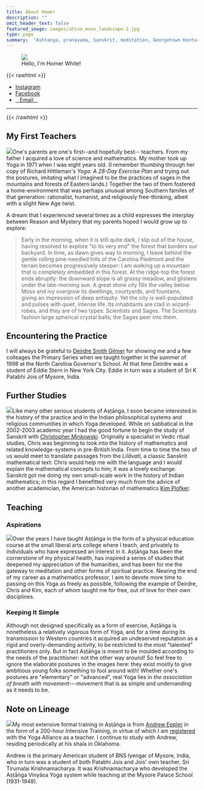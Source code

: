 ```yaml
---
title: About Homer
description: ""
omit_header_text: false
featured_image: images/shiva_moon_landscape-2.jpg
type: page
summary:  "Ashtanga, pranayama, Sanskrit, meditation, Georgetown Kentucky.  Homer White"
---
```


<figure class="center mw5 pb3">
    <img src="/images/Homer_MPC.jpeg" class="br-100 mw5">
    <figcaption class="tc mw5 center">
    Hello, I'm Homer White!
    </figcaption>
</figure>

{{< rawhtml >}}
<div class="mw7 center">
<ul class="ul-socials mw7 center">
    <li><a class="f5 grow no-underline br-pill ba bw2 ph3 pv2 mb2 dib near-black" href="https://www.instagram.com/tridentmoonyoga" target="_blank">Instagram</a></li>
    <li><a class="f5 grow no-underline br-pill ba bw2 ph3 pv2 mb2 dib near-black" href="https://www.facebook.com/profile.php?id=61556987980351" target="_blank">Facebook</a></li>
    <li><a class="f5 grow no-underline br-pill ba bw2 ph3 pv2 mb2 dib near-black" href="mailto:tridentmoonyoga@gmail.com" target="_blank">&nbsp;&nbsp;&nbsp;Email&nbsp;&nbsp;&nbsp;</a></li>
</ul>
</div>
<hr>
{{< /rawhtml >}}

## My First Teachers

<img class="image-left-250" src="/images/hittleman.jpeg">One's parents are one's first--and hopefully best-- teachers.  From my father I acquired a love of science and mathematics.  My mother took up Yoga in 1971 when I was eight years old.  (I remember thumbing through her copy of Richard Hittleman's *Yoga:  A 28-Day Exercise Plan* and trying out the postures, imitating what I imagined to be the practices of sages in the mountains and forests of Eastern lands.)  Together the two of them fostered a home-environment that was perhaps unusual among Southern familes of that generation:  rationalist, humanist, and religiously free-thinking, albeit with a slight New Age twist.

A dream that I experienced several times as a child expresses the interplay between Reason and Mystery that my parents hoped I would grow up to explore:

>Early in the morning, when it is still quite dark, I slip out of the house, having resolved to explore "to its very end" the forest that borders our backyard.  In time, as dawn gives way to morning, I leave behind the gentle rolling pine-needled hills of the Carolina Piedmont and the terrain becomes progressively steeper:  I am walking up a mountain that is completely embedded in this forest.  At the ridge-top the forest ends abruptly:  the downward slope is all grassy meadow, and glistens under the late-morning sun.  A great stone city fills the valley below.  Moss and ivy overgrow its dwellings, courtyards, and fountains, giving an impression of deep antiquity.  Yet the city is well-populated and pulses with quiet, intense life.  Its inhabitants are clad in wizard-robes, and they are of two types:  Scientists and Sages.  The Scientists fashion large spherical crystal balls; the Sages peer into them.

## Encountering the Practice

I will always be grateful to <a href="https://ashevilleyogacenter.union.site/teachers/deirdre-smith-gilmer" target="_blank">Deirdre Smith Gilmer</a> for showing me and a few colleages the Primary Series when we taught together in the summer of 1998 at the North Carolina Governor's School.  At that time Deirdre was a student of Eddie Stern in New York City.  Eddie in turn was a student of Sri K Patabhi Jois of Mysore, India.

## Further Studies

<img class="image-right-250" src="/images/ashtavakra.jpeg">Like many other serious students of Aṣṭāṅga, I soon became interested in the history of the practice and in the Indian philosophical systems and religious communities in which Yoga developed.  While on sabbatical in the 2002-2003 academic year I had the good fortune to begin the study of Sanskrit with <a href="https://en.wikipedia.org/wiki/Christopher_Minkowski" target="_blank">Christopher Minkowski</a>.  Originally a specialist in Vedic ritual studies, Chris was beginning to look into the history of mathematics and related knowledge-systems in pre-British India.  From time to time the two of us would meet to translate passages from the *Lïlāvatī*, a classic Sanskrit mathematical text:  Chris would help me with the language and I would explain the mathematical concepts to him; it was a lovely exchange.  Sanskrit got me doing my own small-scale work in the history of Indian mathematics; in this regard I benefitted very much from the advice of another academician, the American historian of mathematics <a href="https://www.union.edu/mathematics/faculty-staff/kim-plofker" target="_blank">Kim Plofker</a>.

## Teaching

### Aspirations

<img class="image-left-250" src="/images/urdhvakukuttasana.jpg">Over the years I have taught Aṣṭāṅga in the form of a physical education course at the small liberal arts college where I teach, and privately to individuals who have expressed an interest in it.  Aṣṭāṅga has been the cornerstone of my physical health, has inspired a series of studies that deepened my appreciation of the humanities, and has been for me the gateway to meditation and other forms of spiritual practice.  Nearing the end of my career as a mathematics professor, I aim to devote more time to passing on this Yoga as freely as possible, following the example of Deirdre, Chris and Kim, each of whom taught me for free, out of love for their own disciplines.

### Keeping It Simple

Although not designed specifically as a form of exercise, Aṣṭāṅga is nonetheless a relatively vigorous form of Yoga, and for a time during its transmission to Western countries it acquired an undeserved reputation as a rigid and overly-demanding activity, to be restricted to the most "talented" practitioners only.  But in fact Aṣṭāṅga is meant to be moulded according to the needs of the practitioner:  not the other way around!  So feel free to ignore the elaborate postures in the images here:  they exist mostly to give ambitious young folks something to fool around with!  Whether one's postures are "elementary" or "advanced", real Yoga lies in *the association of breath with movement*---movement that is as simple and undemanding as it needs to be.

## Note on Lineage

<img class="image-right-250" src="/images/galavasana.jpg">My most extensive formal training in Aṣṭāṅga is from <a href="https://ashtangayogastudio.com/" target="_blank">Andrew Eppler</a> in the form of a 200-hour Intensive Training, in virtue of which I am <a href="https://www.yogaalliance.org/TeacherPublicProfile?tid=326005" target="_blank">registered</a> with the Yoga Alliance as a teacher.  I continue to study with Andrew, residing periodically at his shala in Oklahoma.

Andrew is the primary American student of BNS Iyengar of Mysore, India, who in turn was a student of both Patabhi Jois and Jois' own teacher, Sri Tirumalai Krishnamacharya.  It was Krishnamacharya who developed the Aṣṭāṅga Vinyāsa Yoga system while teaching at the Mysore Palace School (1931-1948).